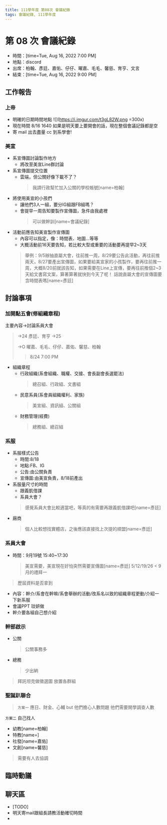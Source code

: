 ```yaml
---
title: 111學年度 第08次 會議紀錄
tags: 會議紀錄, 111學年度
---
```


# 第 08 次 會議紀錄
- 時間：[time=Tue, Aug 16, 2022 7:00 PM]
- 地點：discord
- 出席：柏翰、彥廷、嘉佑、仔仔、曜嘉、毛毛、馨慈、育亨、文言
- 結束：[time=Tue, Aug 16, 2022 9:00 PM]

## 工作報告

### 上帝

- 明確的日期時間地點
![](https://i.imgur.com/t3gL82W.png =300x)
- 現在時間 8/16 1640 如果是明天要上要開會的話，現在整個會議記錄都是空
- 寄 mail 出去盡量 cc 到系學會!

### 美宣

- 系宣傳圖討論製作地方
  - 將改至美宣Line群討論
- 系宣傳圖提交位置
  - 雲端，但公關好像下載不了？
    > 我請行政幫忙加入公關的學校帳號[name=柏翰]
- 將使用美宣的小孩們
  - 讓他們3人一組，要分IG組跟FB組嗎？
  - 會提早一周告知要製作宣傳圖，急件由我處裡
    > 可以做幹訓[name=會議紀錄]
- 活動前應告知美宣製作宣傳圖
  - 內容可以指定，像：時間表、地圖...等等
  - 大概活動前16天要告知，若比較大型或重要的活動要再提早2~3天
  > 舉例：9/5辦抽直屬大會，往前推一周，8/29要公告此活動，再往前推兩天，8/27要產出宣傳圖，如果要給美宣家的小孩製作，要再往前推一周，大概8/20前就該告知，如果需要在Line上宣傳，要再往前推個2~3天給文書寫文案，算著算著就快到今天了呢！
  > 話說直屬大會的宣傳圖要含時間表嗎[name=彥廷]

## 討論事項

### 加開點五會(修組織章程)

主要內容→討論系員大會
> →24
> 彥廷、育亨
> →25
> 
> →O
> 曜嘉、毛毛、仔仔、嘉佑、馨慈、柏翰
> > 8/24 7:00 PM

- 組織章程
  - 行政組織(系會組織、職權、交接、會長副會長選罷法)
    > 總召組、行政組、文書組
  - 民意系員(系會員組織權利、家族)
    > 美宣組、資訊組、公關組
  - 財務管理(經費)
    > 總務組、總召組

### 系服

- 系服樣式公告
  - 時間:8/18
  - 地點:FB、IG
  - 公告:由公關負責
  - 宣傳圖:由美宣負責，8/18前產出
- 系服量尺寸的時間
  - 跟義凱借課
  - 系員大會？
  > 感覺系員大會比較適當吧，等真的有需要再跟義凱借課吧[name=彥廷]
- 廠商
  > 個人比較想找實體店，之後應該直接找上次提的順盟[name=彥廷]


### 系員大會

- 時間：9月19號 15:40~17:30
  > 美宣需要，美宣現在好怕突然需要宣傳圖[name=彥廷]
  > 5/12/19/26 < 9月的禮拜一
> 歷屆資料是否拿到

- 內容：幹介/系會在幹嘛/系會舉辦的活動/改系名以致的組織章程更動/介紹一下新系服
- 會議PPT 玟妍做
- 幹介要各組自己想介紹

### 幹部啟示
- 公關
  > 公關事務多
- 總務
  > 少出納
> 拜託坦克做徵選圖 放置各群組

### 聖誕趴聯合
> `方案一` 應日、財金、心輔
> but 他們擔心人數問題
> 他們需要開學調查人數

`方案二` 自己找人
- 幼教[name=柏翰]
- 特教[name=]
- 社發[name=嘉佑]
- 文創[name=馨慈]

> 需要有人去協調

## 臨時動議


## 聊天區

- [TODO]
- 明天寄mail跟組長請教活動確切時間
- 